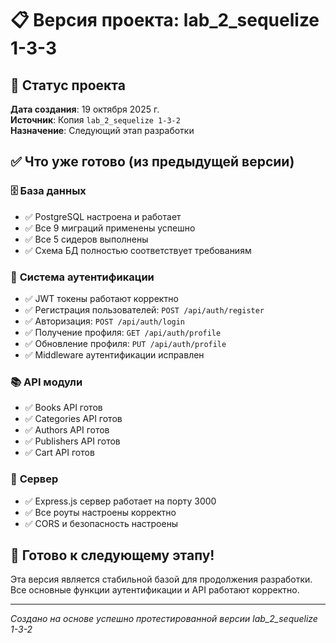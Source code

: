 # 📋 Версия проекта: lab_2_sequelize 1-3-3

## 🎯 Статус проекта

**Дата создания**: 19 октября 2025 г.  
**Источник**: Копия `lab_2_sequelize 1-3-2`  
**Назначение**: Следующий этап разработки

## ✅ Что уже готово (из предыдущей версии)

### 🗄️ **База данных**

- ✅ PostgreSQL настроена и работает
- ✅ Все 9 миграций применены успешно
- ✅ Все 5 сидеров выполнены
- ✅ Схема БД полностью соответствует требованиям

### 🔐 **Система аутентификации**

- ✅ JWT токены работают корректно
- ✅ Регистрация пользователей: `POST /api/auth/register`
- ✅ Авторизация: `POST /api/auth/login`
- ✅ Получение профиля: `GET /api/auth/profile`
- ✅ Обновление профиля: `PUT /api/auth/profile`
- ✅ Middleware аутентификации исправлен

### 📚 **API модули**

- ✅ Books API готов
- ✅ Categories API готов
- ✅ Authors API готов
- ✅ Publishers API готов
- ✅ Cart API готов

### 🚀 **Сервер**

- ✅ Express.js сервер работает на порту 3000
- ✅ Все роуты настроены корректно
- ✅ CORS и безопасность настроены

## 🎯 Готово к следующему этапу!

Эта версия является стабильной базой для продолжения разработки.
Все основные функции аутентификации и API работают корректно.

---

_Создано на основе успешно протестированной версии lab_2_sequelize 1-3-2_
